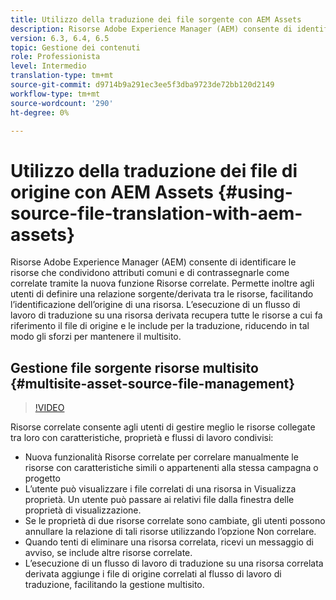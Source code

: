 ```yaml
---
title: Utilizzo della traduzione dei file sorgente con AEM Assets
description: Risorse Adobe Experience Manager (AEM) consente di identificare le risorse che condividono attributi comuni e di contrassegnarle come correlate tramite la nuova funzione Risorse correlate. Permette inoltre agli utenti di definire una relazione sorgente/derivata tra le risorse, facilitando l’identificazione dell’origine di una risorsa. L’esecuzione di un flusso di lavoro di traduzione su una risorsa derivata recupera tutte le risorse a cui fa riferimento il file di origine e le include per la traduzione, riducendo in tal modo gli sforzi per mantenere il multisito.
version: 6.3, 6.4, 6.5
topic: Gestione dei contenuti
role: Professionista
level: Intermedio
translation-type: tm+mt
source-git-commit: d9714b9a291ec3ee5f3dba9723de72bb120d2149
workflow-type: tm+mt
source-wordcount: '290'
ht-degree: 0%

---
```



# Utilizzo della traduzione dei file di origine con AEM Assets {#using-source-file-translation-with-aem-assets}

Risorse Adobe Experience Manager (AEM) consente di identificare le risorse che condividono attributi comuni e di contrassegnarle come correlate tramite la nuova funzione Risorse correlate. Permette inoltre agli utenti di definire una relazione sorgente/derivata tra le risorse, facilitando l’identificazione dell’origine di una risorsa. L’esecuzione di un flusso di lavoro di traduzione su una risorsa derivata recupera tutte le risorse a cui fa riferimento il file di origine e le include per la traduzione, riducendo in tal modo gli sforzi per mantenere il multisito.

## Gestione file sorgente risorse multisito {#multisite-asset-source-file-management}

>[!VIDEO](https://video.tv.adobe.com/v/18331/?quality=9&learn=on)

Risorse correlate consente agli utenti di gestire meglio le risorse collegate tra loro con caratteristiche, proprietà e flussi di lavoro condivisi:

* Nuova funzionalità Risorse correlate per correlare manualmente le risorse con caratteristiche simili o appartenenti alla stessa campagna o progetto
* L’utente può visualizzare i file correlati di una risorsa in Visualizza proprietà. Un utente può passare ai relativi file dalla finestra delle proprietà di visualizzazione.
* Se le proprietà di due risorse correlate sono cambiate, gli utenti possono annullare la relazione di tali risorse utilizzando l’opzione Non correlare.
* Quando tenti di eliminare una risorsa correlata, ricevi un messaggio di avviso, se include altre risorse correlate.
* L’esecuzione di un flusso di lavoro di traduzione su una risorsa correlata derivata aggiunge i file di origine correlati al flusso di lavoro di traduzione, facilitando la gestione multisito.